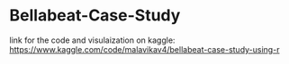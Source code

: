 # Bellabeat-Case-Study

link for the code and visulaization on kaggle:
https://www.kaggle.com/code/malavikav4/bellabeat-case-study-using-r
